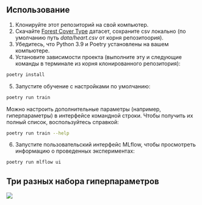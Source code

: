 
## Использование
1. Клонируйте этот репозиторий на свой компьютер.
2. Скачайте [Forest Cover Type](https://www.kaggle.com/datasets/johnsmith88/heart-disease-dataset) датасет, сохраните csv локально (по умолчанию путь *data/heart.csv* от корня репозитоория).
3. Убедитесь, что Python 3.9 и Poetry установлены на вашем компьютере.
4. Установите зависимости проекта (выполните эту и следующие команды в терминале из корня клонированного репозитория):
```sh
poetry install
```
5. Запустите обучение с настройками по умолчанию:
```sh
poetry run train
```
Можно настроить дополнительные параметры (например, гиперпараметры) в интерфейсе командной строки. Чтобы получить их полный список, воспользуйтесь справкой:
```sh
poetry run train --help
```
6. Запустите пользовательский интерфейс MLflow, чтобы просмотреть информацию о проведенных экспериментах:
```sh
poetry run mlflow ui
```

## Три разных набора гиперпараметров 
![](https://github.com/KuncevichAleksandr/trees_ml/blob/main/three_hyperparameters.png)